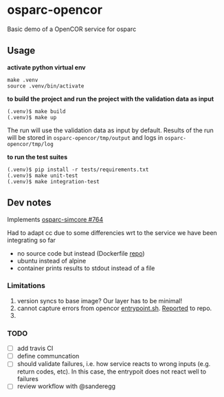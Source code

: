 # osparc-opencor

Basic demo of a OpenCOR service for osparc


## Usage

**activate python virtual env**
```console
make .venv
source .venv/bin/activate
```

**to build the project and run the project with the validation data as input**
```console
(.venv)$ make build
(.venv)$ make up

```
The run will use the validation data as input by default. Results of the run will be stored in ``osparc-opencor/tmp/output`` and logs in ``osparc-opencor/tmp/log``

**to run the test suites**
```console
(.venv)$ pip install -r tests/requirements.txt
(.venv)$ make unit-test
(.venv)$ make integration-test
```

## Dev notes

Implements [osparc-simcore #764](https://github.com/ITISFoundation/osparc-simcore/issues/764)

Had to adapt cc due to some differencies wrt to the service we have been integrating so far

- no source code but instead (Dockerfile [repo](https://github.com/hsorby/docker_opencor_run_model))
- ubuntu instead of alpine
- container prints results to stdout instead of a file

### Limitations

1. version syncs to base image? Our layer has to be minimal!
2. cannot capture errors from opencor [entrypoint.sh](https://github.com/hsorby/docker_opencor_run_model/blob/master/entrypoint.sh). [Reported](https://github.com/hsorby/docker_opencor_run_model/issues/3) to repo.
3. 


### TODO

- [ ] add travis CI
- [ ] define communcation
- [ ] should validate failures, i.e. how service reacts to wrong inputs (e.g. return codes, etc). In this case, the entrypoit does not react well to failures
- [ ] review workflow with @sanderegg
